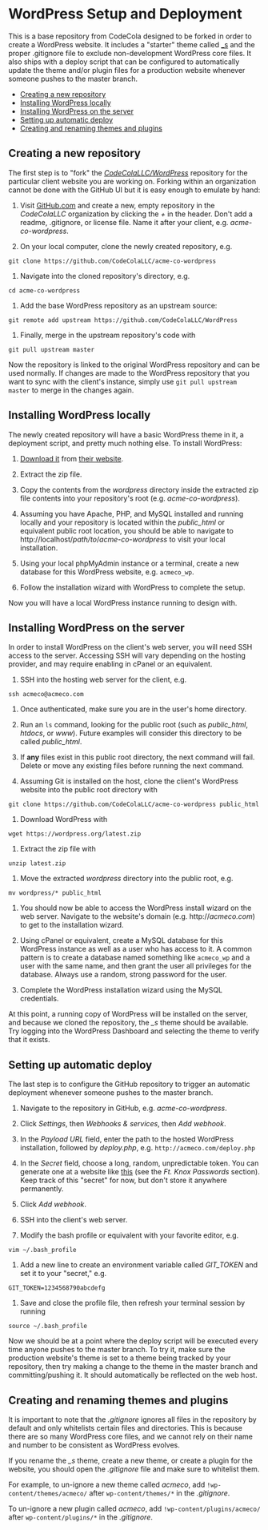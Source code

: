 # WordPress Setup and Deployment

This is a base repository from CodeCola designed to be forked in order to create a WordPress website. It includes a "starter" theme called [_s](http://underscores.me/) and the proper .gitignore file to exclude non-development WordPress core files. It also ships with a deploy script that can be configured to automatically update the theme and/or plugin files for a production website whenever someone pushes to the master branch.

* [Creating a new repository](#creating-a-new-repository)
* [Installing WordPress locally](#installing-wordpress-locally)
* [Installing WordPress on the server](#installing-wordpress-on-the-server)
* [Setting up automatic deploy](#setting-up-automatic-deploy)
* [Creating and renaming themes and plugins](#creating-and-renaming-themes-and-plugins)

## Creating a new repository

The first step is to "fork" the *[CodeColaLLC/WordPress](https://github.com/CodeColaLLC/WordPress)* repository for the particular client website you are working on. Forking within an organization cannot be done with the GitHub UI but it is easy enough to emulate by hand:

1. Visit [GitHub.com](https://github.com/) and create a new, empty repository in the *CodeColaLLC* organization by clicking the *+* in the header. Don't add a readme, .gitignore, or license file. Name it after your client, e.g. *acme-co-wordpress*.

1. On your local computer, clone the newly created repository, e.g.
  ```
  git clone https://github.com/CodeColaLLC/acme-co-wordpress
  ```

1. Navigate into the cloned repository's directory, e.g.
  ```
  cd acme-co-wordpress
  ```

1. Add the base WordPress repository as an upstream source:
  ```
  git remote add upstream https://github.com/CodeColaLLC/WordPress
  ```

1. Finally, merge in the upstream repository's code with
  ```
  git pull upstream master
  ```

Now the repository is linked to the original WordPress repository and can be used normally. If changes are made to the WordPress repository that you want to sync with the client's instance, simply use `git pull upstream master` to merge in the changes again.

## Installing WordPress locally

The newly created repository will have a basic WordPress theme in it, a deployment script, and pretty much nothing else. To install WordPress:

1. [Download it](https://wordpress.org/latest.zip) from [their website](https://wordpress.org/).

1. Extract the zip file.

1. Copy the contents from the *wordpress* directory inside the extracted zip file contents into your repository's root (e.g. *acme-co-wordpress*).

1. Assuming you have Apache, PHP, and MySQL installed and running locally and your repository is located within the *public_html* or equivalent public root location, you should be able to navigate to http://localhost/*path/to*/*acme-co-wordpress* to visit your local installation.

1. Using your local phpMyAdmin instance or a terminal, create a new database for this WordPress website, e.g. `acmeco_wp`.

1. Follow the installation wizard with WordPress to complete the setup.

Now you will have a local WordPress instance running to design with.

## Installing WordPress on the server

In order to install WordPress on the client's web server, you will need SSH access to the server. Accessing SSH will vary depending on the hosting provider, and may require enabling in cPanel or an equivalent.

1. SSH into the hosting web server for the client, e.g.
  ```
  ssh acmeco@acmeco.com
  ```

1. Once authenticated, make sure you are in the user's home directory.

1. Run an `ls` command, looking for the public root (such as *public_html*, *htdocs*, or *www*). Future examples will consider this directory to be called *public_html*. 

1. If **any** files exist in this public root directory, the next command will fail. Delete or move any existing files before running the next command.

1. Assuming Git is installed on the host, clone the client's WordPress website into the public root directory with
  ```
  git clone https://github.com/CodeColaLLC/acme-co-wordpress public_html
  ```

1. Download WordPress with
  ```
  wget https://wordpress.org/latest.zip
  ```

1. Extract the zip file with
  ```
  unzip latest.zip
  ```

1. Move the extracted *wordpress* directory into the public root, e.g.
  ```
  mv wordpress/* public_html
  ```

1. You should now be able to access the WordPress install wizard on the web server. Navigate to the website's domain (e.g. http://*acmeco.com*) to get to the installation wizard.

1. Using cPanel or equivalent, create a MySQL database for this WordPress instance as well as a user who has access to it. A common pattern is to create a database named something like `acmeco_wp` and a user with the same name, and then grant the user all privileges for the database. Always use a random, strong password for the user.

1. Complete the WordPress installation wizard using the MySQL credentials.

At this point, a running copy of WordPress will be installed on the server, and because we cloned the repository, the *_s* theme should be available. Try logging into the WordPress Dashboard and selecting the theme to verify that it exists.

## Setting up automatic deploy

The last step is to configure the GitHub repository to trigger an automatic deployment whenever someone pushes to the master branch.

1. Navigate to the repository in GitHub, e.g. *acme-co-wordpress*.

1. Click *Settings*, then *Webhooks & services*, then *Add webhook*.

1. In the *Payload URL* field, enter the path to the hosted WordPress installation, followed by *deploy.php*, e.g. `http://acmeco.com/deploy.php`

1. In the *Secret* field, choose a long, random, unpredictable token. You can generate one at a website like [this](http://randomkeygen.com/) (see the *Ft. Knox Passwords* section). Keep track of this "secret" for now, but don't store it anywhere permanently.

1. Click *Add webhook*.

1. SSH into the client's web server.

1. Modify the bash profile or equivalent with your favorite editor, e.g.
  ```
  vim ~/.bash_profile
  ```

1. Add a new line to create an environment variable called *GIT_TOKEN* and set it to your "secret," e.g.
  ```
  GIT_TOKEN=1234568790abcdefg
  ```

1. Save and close the profile file, then refresh your terminal session by running
  ```
  source ~/.bash_profile
  ```

Now we should be at a point where the deploy script will be executed every time anyone pushes to the master branch. To try it, make sure the production website's theme is set to a theme being tracked by your repository, then try making a change to the theme in the master branch and committing/pushing it. It should automatically be reflected on the web host.

## Creating and renaming themes and plugins

It is important to note that the *.gitignore* ignores all files in the repository by default and only whitelists certain files and directories. This is because there are so many WordPress core files, and we cannot rely on their name and number to be consistent as WordPress evolves.

If you rename the *_s* theme, create a new theme, or create a plugin for the website, you should open the *.gitignore* file and make sure to whitelist them.

For example, to un-ignore a new theme called *acmeco*, add `!wp-content/themes/acmeco/` after `wp-content/themes/*` in the *.gitignore*.

To un-ignore a new plugin called *acmeco*, add `!wp-content/plugins/acmeco/` after `wp-content/plugins/*` in the *.gitignore*.
